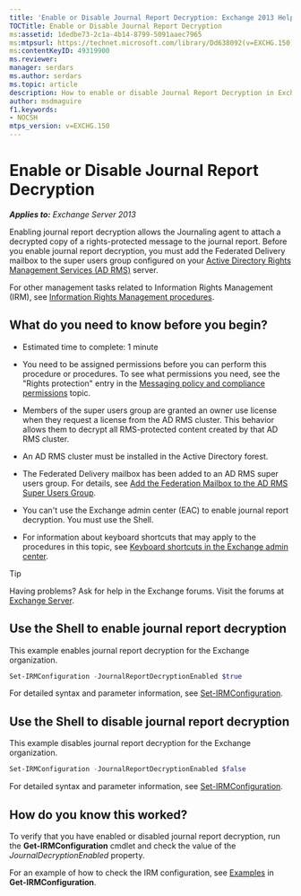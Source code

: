 ```yaml
---
title: 'Enable or Disable Journal Report Decryption: Exchange 2013 Help'
TOCTitle: Enable or Disable Journal Report Decryption
ms:assetid: 1dedbe73-2c1a-4b14-8799-5091aaec7965
ms:mtpsurl: https://technet.microsoft.com/library/Dd638092(v=EXCHG.150)
ms:contentKeyID: 49319900
ms.reviewer: 
manager: serdars
ms.author: serdars
ms.topic: article
description: How to enable or disable Journal Report Decryption in Exchange Server
author: msdmaguire
f1.keywords:
- NOCSH
mtps_version: v=EXCHG.150
---
```


# Enable or Disable Journal Report Decryption

_**Applies to:** Exchange Server 2013_

Enabling journal report decryption allows the Journaling agent to attach a decrypted copy of a rights-protected message to the journal report. Before you enable journal report decryption, you must add the Federated Delivery mailbox to the super users group configured on your [Active Directory Rights Management Services (AD RMS)](/previous-versions/windows/it-pro/windows-server-2012-R2-and-2012/hh831364(v=ws.11)) server.

For other management tasks related to Information Rights Management (IRM), see [Information Rights Management procedures](information-rights-management-procedures-exchange-2013-help.md).

## What do you need to know before you begin?

- Estimated time to complete: 1 minute

- You need to be assigned permissions before you can perform this procedure or procedures. To see what permissions you need, see the "Rights protection" entry in the [Messaging policy and compliance permissions](messaging-policy-and-compliance-permissions-exchange-2013-help.md) topic.

- Members of the super users group are granted an owner use license when they request a license from the AD RMS cluster. This behavior allows them to decrypt all RMS-protected content created by that AD RMS cluster.

- An AD RMS cluster must be installed in the Active Directory forest.

- The Federated Delivery mailbox has been added to an AD RMS super users group. For details, see [Add the Federation Mailbox to the AD RMS Super Users Group](add-the-federation-mailbox-to-the-ad-rms-super-users-group-exchange-2013-help.md).

- You can't use the Exchange admin center (EAC) to enable journal report decryption. You must use the Shell.

- For information about keyboard shortcuts that may apply to the procedures in this topic, see [Keyboard shortcuts in the Exchange admin center](keyboard-shortcuts-in-the-exchange-admin-center-2013-help.md).

> [!TIP]
> Having problems? Ask for help in the Exchange forums. Visit the forums at [Exchange Server](https://social.technet.microsoft.com/forums/office/home?category=exchangeserver).

## Use the Shell to enable journal report decryption

This example enables journal report decryption for the Exchange organization.

```powershell
Set-IRMConfiguration -JournalReportDecryptionEnabled $true
```

For detailed syntax and parameter information, see [Set-IRMConfiguration](/powershell/module/exchange/Set-IRMConfiguration).

## Use the Shell to disable journal report decryption

This example disables journal report decryption for the Exchange organization.

```powershell
Set-IRMConfiguration -JournalReportDecryptionEnabled $false
```

For detailed syntax and parameter information, see [Set-IRMConfiguration](/powershell/module/exchange/Set-IRMConfiguration).

## How do you know this worked?

To verify that you have enabled or disabled journal report decryption, run the **Get-IRMConfiguration** cmdlet and check the value of the *JournalDecryptionEnabled* property.

For an example of how to check the IRM configuration, see [Examples](/powershell/module/exchange/get-irmconfiguration#examples) in **Get-IRMConfiguration**.
